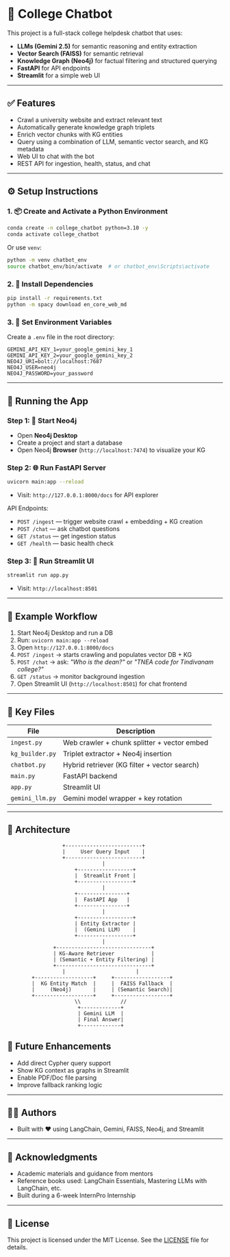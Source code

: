 # 📘 College Chatbot 

This project is a full-stack college helpdesk chatbot that uses:

* **LLMs (Gemini 2.5)** for semantic reasoning and entity extraction
* **Vector Search (FAISS)** for semantic retrieval
* **Knowledge Graph (Neo4j)** for factual filtering and structured querying
* **FastAPI** for API endpoints
* **Streamlit** for a simple web UI

---

## ✅ Features

* Crawl a university website and extract relevant text
* Automatically generate knowledge graph triplets
* Enrich vector chunks with KG entities
* Query using a combination of LLM, semantic vector search, and KG metadata
* Web UI to chat with the bot
* REST API for ingestion, health, status, and chat

---

## ⚙️ Setup Instructions

### 1. 📦 Create and Activate a Python Environment

```bash
conda create -n college_chatbot python=3.10 -y
conda activate college_chatbot
```

Or use `venv`:

```bash
python -m venv chatbot_env
source chatbot_env/bin/activate  # or chatbot_env\Scripts\activate
```

### 2. 🧩 Install Dependencies

```bash
pip install -r requirements.txt
python -m spacy download en_core_web_md
```

### 3. 🔐 Set Environment Variables

Create a `.env` file in the root directory:

```env
GEMINI_API_KEY_1=your_google_gemini_key_1
GEMINI_API_KEY_2=your_google_gemini_key_2
NEO4J_URI=bolt://localhost:7687
NEO4J_USER=neo4j
NEO4J_PASSWORD=your_password
```

---

## 🚀 Running the App

### Step 1: 🧠 Start Neo4j

* Open **Neo4j Desktop**
* Create a project and start a database
* Open Neo4j **Browser** (`http://localhost:7474`) to visualize your KG

### Step 2: 🌐 Run FastAPI Server

```bash
uvicorn main:app --reload
```

* Visit: `http://127.0.0.1:8000/docs` for API explorer

API Endpoints:

* `POST /ingest` — trigger website crawl + embedding + KG creation
* `POST /chat` — ask chatbot questions
* `GET /status` — get ingestion status
* `GET /health` — basic health check

### Step 3: 💬 Run Streamlit UI

```bash
streamlit run app.py
```

* Visit: `http://localhost:8501`

---

## 🧪 Example Workflow

1. Start Neo4j Desktop and run a DB
2. Run: `uvicorn main:app --reload`
3. Open `http://127.0.0.1:8000/docs`
4. `POST /ingest` → starts crawling and populates vector DB + KG
5. `POST /chat` → ask: *"Who is the dean?"* or *"TNEA code for Tindivanam college?"*
6. `GET /status` → monitor background ingestion
7. Open Streamlit UI (`http://localhost:8501`) for chat frontend

---

## 📁 Key Files

| File            | Description                                  |
| --------------- | -------------------------------------------- |
| `ingest.py`     | Web crawler + chunk splitter + vector embed  |
| `kg_builder.py` | Triplet extractor + Neo4j insertion          |
| `chatbot.py`    | Hybrid retriever (KG filter + vector search) |
| `main.py`       | FastAPI backend                              |
| `app.py`        | Streamlit UI                                 |
| `gemini_llm.py` | Gemini model wrapper + key rotation          |

---

## 🧠 Architecture

                      +-------------------------+
                      |     User Query Input    |
                      +-------------------------+
                                   |
                          +------------------+
                          |  Streamlit Front |
                          +------------------+
                                   |
                          +----------------+
                          |  FastAPI App   |
                          +----------------+
                                   |
                          +------------------+
                          | Entity Extractor |
                          |  (Gemini LLM)    |
                          +------------------+
                                   |
                   +-------------------------------+
                   | KG-Aware Retriever            |
                   | (Semantic + Entity Filtering) |
                   +-------------------------------+
                      |                       | 
            +-------------------+     +------------------+
            |  KG Entity Match  |     |  FAISS Fallback  |
            |     (Neo4j)       |     | (Semantic Search)|
            +-------------------+     +------------------+
                          \\             //
                           +-------------+
                           | Gemini LLM  |
                           | Final Answer|
                           +-------------+



## 🧠 Future Enhancements

* Add direct Cypher query support
* Show KG context as graphs in Streamlit
* Enable PDF/Doc file parsing
* Improve fallback ranking logic

---

## 🧑‍💻 Authors

* Built with ❤️ using LangChain, Gemini, FAISS, Neo4j, and Streamlit

---

## 🙏 Acknowledgments

- Academic materials and guidance from mentors
- Reference books used: LangChain Essentials, Mastering LLMs with LangChain, etc.
- Built during a 6-week InternPro Internship

---

## 📜 License

This project is licensed under the MIT License. See the [LICENSE](LICENSE) file for details.
